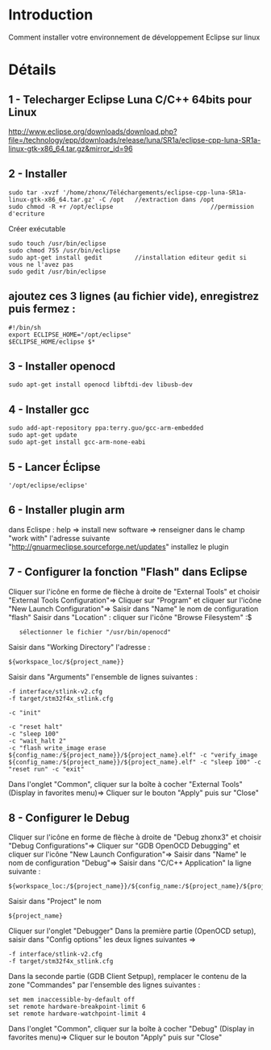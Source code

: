 # Introduction #

Comment installer votre environnement de développement Eclipse sur linux


# Détails #

## 1 - Telecharger Eclipse Luna C/C++ 64bits pour Linux ##
http://www.eclipse.org/downloads/download.php?file=/technology/epp/downloads/release/luna/SR1a/eclipse-cpp-luna-SR1a-linux-gtk-x86_64.tar.gz&mirror_id=96
## 2 - Installer ##

```
sudo tar -xvzf '/home/zhonx/Téléchargements/eclipse-cpp-luna-SR1a-linux-gtk-x86_64.tar.gz' -C /opt   //extraction dans /opt
sudo chmod -R +r /opt/eclipse                           //permission d'ecriture
```
Créer exécutable
```
sudo touch /usr/bin/eclipse
sudo chmod 755 /usr/bin/eclipse
sudo apt-get install gedit         //installation editeur gedit si vous ne l'avez pas
sudo gedit /usr/bin/eclipse
```

## ajoutez ces 3 lignes (au fichier vide), enregistrez puis fermez : ##
```
#!/bin/sh
export ECLIPSE_HOME="/opt/eclipse"
$ECLIPSE_HOME/eclipse $*
```
## 3 - Installer openocd ##
```
sudo apt-get install openocd libftdi-dev libusb-dev
```
## 4 - Installer gcc ##
```
sudo add-apt-repository ppa:terry.guo/gcc-arm-embedded
sudo apt-get update
sudo apt-get install gcc-arm-none-eabi
```
## 5 - Lancer Éclipse ##
```
'/opt/eclipse/eclipse'
```
## 6 - Installer plugin arm ##
dans Eclispe :
help => install new software => renseigner dans le champ "work with" l'adresse suivante "http://gnuarmeclipse.sourceforge.net/updates"
installez le plugin
## 7 - Configurer la fonction "Flash" dans Eclipse ##
Cliquer sur l'icône en forme de flèche à droite de "External Tools" et choisir "External Tools Configuration"=>
Cliquer sur "Program" et cliquer sur l'icône "New Launch Configuration"=>
Saisir dans "Name" le nom de configuration "flash"
Saisir dans "Location" : cliquer sur l'icône "Browse Filesystem" :$
```
   sélectionner le fichier "/usr/bin/openocd"
```
Saisir dans "Working Directory" l'adresse :
```
${workspace_loc/${project_name}}
```
Saisir dans "Arguments" l'ensemble de lignes suivantes :
```
-f interface/stlink-v2.cfg
-f target/stm32f4x_stlink.cfg

-c "init" 

-c "reset halt"
-c "sleep 100"
-c "wait_halt 2"
-c "flash write_image erase ${config_name:/${project_name}}/${project_name}.elf" -c "verify_image  ${config_name:/${project_name}}/${project_name}.elf" -c "sleep 100" -c "reset run" -c "exit"
```
Dans l'onglet "Common", cliquer sur la boîte à cocher "External Tools" (Display in favorites menu)=>
Cliquer sur le bouton "Apply" puis sur "Close"
## 8 - Configurer le Debug ##
Cliquer sur l'icône en forme de flèche à droite de "Debug zhonx3" et choisir "Debug Configurations"=>
Cliquer sur "GDB OpenOCD Debugging" et cliquer sur l'icône "New Launch Configuration"=>
Saisir dans "Name" le nom de configuration "Debug"=>
Saisir dans "C/C++ Application" la ligne suivante :
```
${workspace_loc:/${project_name}}/${config_name:/${project_name}/${project_name}.elf
```
Saisir dans "Project" le nom
```
${project_name}
```
Cliquer sur l'onglet "Debugger"
Dans la première partie (OpenOCD setup), saisir dans "Config options" les deux lignes suivantes =>
```
-f interface/stlink-v2.cfg
-f target/stm32f4x_stlink.cfg
```
Dans la seconde partie (GDB Client Setpup), remplacer le contenu de la zone "Commandes" par l'ensemble des lignes suivantes :
```
set mem inaccessible-by-default off
set remote hardware-breakpoint-limit 6
set remote hardware-watchpoint-limit 4
```
Dans l'onglet "Common", cliquer sur la boîte à cocher "Debug" (Display in favorites menu)=>
Cliquer sur le bouton "Apply" puis sur "Close"